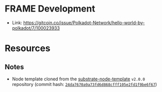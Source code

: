 # FRAME Development

- Link: https://gitcoin.co/issue/Polkadot-Network/hello-world-by-polkadot/7/100023933

# Resources

## Notes

- Node template cloned from the [substrate-node-template](https://github.com/substrate-developer-hub/substrate-node-template) `v2.0.0` repository (commit hash: [`24da7670a9a73fd6d868cfff105e2fd1f9be6f67`](https://github.com/substrate-developer-hub/substrate-node-template/commit/24da7670a9a73fd6d868cfff105e2fd1f9be6f67))
